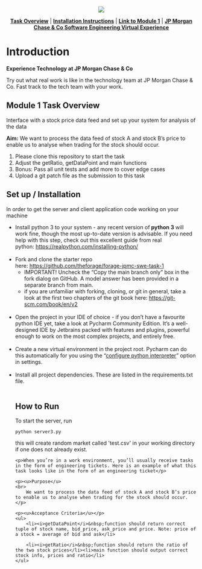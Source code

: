 <br>
<p align="center">
<a href="https://www.insidesherpa.com/virtual-internships/prototype/R5iK7HMxJGBgaSbvk/Technology%20Virtual%20Experience" target="_blank">
<img src="https://insidesherpa-assets.s3-ap-southeast-2.amazonaws.com/icons/jpmorgan/github+repo+images/jpm+gitub+.png"></a>
</p>

<p align="center"> 
	<b><a href="#task">Task Overview</a></b>
	|
	<b><a href="#installation">Installation Instructions</a></b>
	| 
	<b><a href="https://www.insidesherpa.com/modules/R5iK7HMxJGBgaSbvk/gtAhtcvke9AFCzqME" target="_blank">Link to Module 1</a></b>		
	| 
	<b><a href="https://www.insidesherpa.com/virtual-internships/prototype/R5iK7HMxJGBgaSbvk/Technology%20Virtual%20Experience">JP Morgan Chase & Co Software Engineering Virtual Experience</a></b>
</p>

<h1> Introduction</h1> 
<b> Experience Technology at JP Morgan Chase & Co</b>
<p>Try out what real work is like in the technology team at JP Morgan Chase & Co. Fast track to the tech team with your work.</p>

<h2 id="task"> Module 1 Task Overview </h2>
<p>Interface with a stock price data feed and set up your system for analysis of the data</p>
<p> <b>Aim:</b> We want to process the data feed of stock A and stock B’s price to enable us to analyse when trading for the stock should occur.</p>

<ol>
	<li>Please clone this repository to start the task</li>
	<li>Adjust the getRatio, getDataPoint and main functions</li>
	<li>Bonus: Pass all unit tests and add more to cover edge cases</li>
	<li>Upload a git patch file as the submission to this task</li>
	
</ol>

<h2 id="installation" >Set up / Installation</h2>

<p>In order to get the server and client application code working on your machine</p>
<ul>
	<li>Install python 3 to your system - any recent version of<strong> python 3</strong> will work fine, though the most up-to-date version is advisable. If you need help with this step, check out this excellent guide from real python<span>:&nbsp;</span><a href="https://realpython.com/installing-python/" target="_blank"><span><u>https://realpython.com/installing-python/</u></span></a><br>&nbsp;</li>
	<li>Fork and clone the starter repo here:<span>&nbsp;</span><a href="https://github.com/theforage/forage-jpmc-swe-task-1" target="_blank"><span><u>https://github.com/theforage/forage-jpmc-swe-task-1</u></span></a>
		<ul><li>IMPORTANT! Uncheck the “Copy the main branch only” box in the fork dialog on GitHub. A model answer has been provided in a separate branch from main.</li>
		<li>if you are unfamiliar with forking, cloning, or git in general, take a look at the first two chapters of the git book here<span>:&nbsp;</span><a href="https://git-scm.com/book/en/v2" target="_blank"><span><u>https://git-scm.com/book/en/v2</u></span></a><br>&nbsp;</li></ul></li>
	<li>Open the project in your IDE of choice - if you don’t have a favourite python IDE yet, take a look at Pycharm Community Edition. It’s a well-designed IDE by Jetbrains packed with features and plugins, powerful enough to work on the most complex projects, and entirely free.<br>&nbsp;</li>
	<li>Create a new virtual environment in the project root. Pycharm can do this automatically for you using the “<a href="https://www.jetbrains.com/help/pycharm/configuring-python-interpreter.html" target="_blank"><span><u>configure python interpreter</u></span></a>” option in settings.<br>&nbsp;</li>
	<li>Install all project dependencies. These are listed in the requirements.txt file.<br>&nbsp;</l</ul>

<h2>How to Run</h2>
To start the server, run

	python server3.py

this will create random market called 'test.csv' in your working directory if one does not already exist.

	<p>When you’re in a work environment, you’ll usually receive tasks in the form of engineering tickets. Here is an example of what this task looks like in the form of an engineering ticket</p>
	
	<p><u>Purpose</u>
	<br>
		We want to process the data feed of stock A and stock B’s price to enable us to analyse when trading for the stock should occur.
	</p>
		
	<p><u>Acceptance Criteria</u></p>
	<ul>
		<li><i>getDataPoint</i>&nbsp;function should return correct tuple of stock name, bid_price, ask_price and price. Note: price of a stock = average of bid and ask</li>
		
		<li><i>getRatio</i>&nbsp;function should return the ratio of the two stock prices</li><li>main function should output correct stock info, prices and ratio</li>
	</ul>

